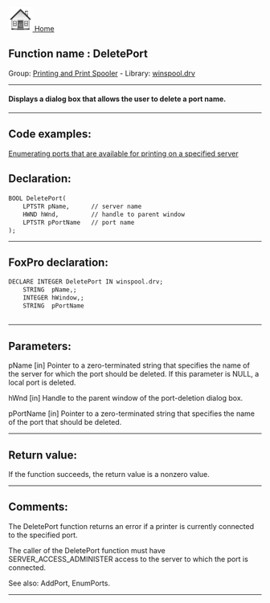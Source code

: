 [<img src="../../images/home.png"> Home ](https://github.com/VFPX/Win32API)  

## Function name : DeletePort
Group: [Printing and Print Spooler](../../functions_group.md#Printing_and_Print_Spooler)  -  Library: [winspool.drv](../../libraries.md#winspool.drv)  
***  


#### Displays a dialog box that allows the user to delete a port name.
***  


## Code examples:
[Enumerating ports that are available for printing on a specified server](../../samples/sample_334.md)  

## Declaration:
```foxpro  
BOOL DeletePort(
	LPTSTR pName,      // server name
	HWND hWnd,         // handle to parent window
	LPTSTR pPortName   // port name
);  
```  
***  


## FoxPro declaration:
```foxpro  
DECLARE INTEGER DeletePort IN winspool.drv;
	STRING  pName,;
	INTEGER hWindow,;
	STRING  pPortName
  
```  
***  


## Parameters:
pName 
[in] Pointer to a zero-terminated string that specifies the name of the server for which the port should be deleted. If this parameter is NULL, a local port is deleted. 

hWnd 
[in] Handle to the parent window of the port-deletion dialog box. 

pPortName 
[in] Pointer to a zero-terminated string that specifies the name of the port that should be deleted. 
  
***  


## Return value:
If the function succeeds, the return value is a nonzero value.  
***  


## Comments:
The DeletePort function returns an error if a printer is currently connected to the specified port.   
  
The caller of the DeletePort function must have SERVER_ACCESS_ADMINISTER access to the server to which the port is connected.  
  
See also: AddPort, EnumPorts.  
  
***  


